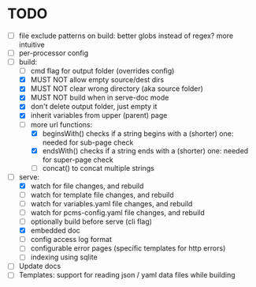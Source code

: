 # TODO

- [ ] file exclude patterns on build: better globs instead of regex? more intuitive
- [ ] per-processor config
- [ ] build:
  - [ ] cmd flag for output folder (overrides config)
  - [x] MUST NOT allow empty source/dest dirs
  - [x] MUST NOT clear wrong directory (aka source folder)
  - [x] MUST NOT build when in serve-doc mode
  - [x] don't delete output folder, just empty it
  - [x] inherit variables from upper (parent) page
  - [ ] more url functions:
    - [x] beginsWith() checks if a string begins with a (shorter) one: needed for sub-page check
    - [x] endsWith() checks if a string ends with a (shorter) one: needed for super-page check
    - [ ] concat() to concat multiple strings

- [ ] serve:
  - [x] watch for file changes, and rebuild
  - [ ] watch for template file changes, and rebuild
  - [ ] watch for variables.yaml file changes, and rebuild
  - [ ] watch for pcms-config.yaml file changes, and rebuild
  - [ ] optionally build before serve (cli flag)
  - [x] embedded doc
  - [ ] config access log format
  - [ ] configurable error pages (specific templates for http errors)
  - [ ] indexing using sqlite
- [ ] Update docs
- [ ] Templates: support for reading json / yaml data files while building